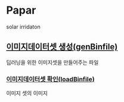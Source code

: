# Papar
solar irridaton


## [이미지데이터셋 생성(genBinfile)](https://github.com/kim-taehee/vision/blob/master/KMA_paper/genBinFile.ipynb)
딥러닝을 위한 이미지셋을 만들어주는 파일

### [이미지데이터셋 확인(loadBinfile)](https://github.com/kim-taehee/vision/blob/master/KMA_paper/loadBinfile.ipynb)
이미지 셋의 이미지 
